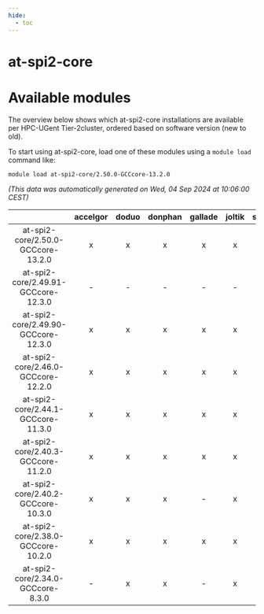 ```yaml
---
hide:
  - toc
---
```


at-spi2-core
============

# Available modules


The overview below shows which at-spi2-core installations are available per HPC-UGent Tier-2cluster, ordered based on software version (new to old).

To start using at-spi2-core, load one of these modules using a `module load` command like:

```shell
module load at-spi2-core/2.50.0-GCCcore-13.2.0
```

*(This data was automatically generated on Wed, 04 Sep 2024 at 10:06:00 CEST)*  

| |accelgor|doduo|donphan|gallade|joltik|shinx|skitty|
| :---: | :---: | :---: | :---: | :---: | :---: | :---: | :---: |
|at-spi2-core/2.50.0-GCCcore-13.2.0|x|x|x|x|x|x|x|
|at-spi2-core/2.49.91-GCCcore-12.3.0|-|-|-|-|-|x|-|
|at-spi2-core/2.49.90-GCCcore-12.3.0|x|x|x|x|x|-|x|
|at-spi2-core/2.46.0-GCCcore-12.2.0|x|x|x|x|x|x|x|
|at-spi2-core/2.44.1-GCCcore-11.3.0|x|x|x|x|x|-|x|
|at-spi2-core/2.40.3-GCCcore-11.2.0|x|x|x|x|x|-|x|
|at-spi2-core/2.40.2-GCCcore-10.3.0|x|x|x|-|x|-|x|
|at-spi2-core/2.38.0-GCCcore-10.2.0|x|x|x|x|x|-|x|
|at-spi2-core/2.34.0-GCCcore-8.3.0|-|x|x|-|x|-|x|
